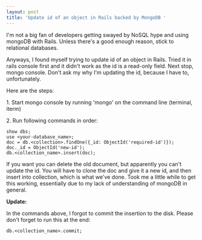 ```yaml
---
layout: post
title: 'Update id of an object in Rails backed by MongoDB '
---
```


I'm not a big fan of developers getting swayed by NoSQL hype and using mongoDB with Rails. Unless there's a good enough reason, stick to relational databases.

Anyways, I found myself trying to update id of an object in Rails. Tried it in rails console first and it didn't work as the id is a read-only field. Next stop, mongo console. Don't ask my why I'm updating the id, because I have to, unfortunately.

Here are the steps:

1\. Start mongo console by running 'mongo' on the command line (terminal, iterm)

2\. Run following commands in order:

 ```
 show dbs;
 use <your-database_name>;
 doc = db.<collection>.findOne({_id: ObjectId('required-id')});
 doc._id = ObjectId('new-id');
 db.<collection_name>.insert(doc);
 ```

 If you want you can delete the old document, but apparently you can't update the id. You will have to clone the doc and give it a new id, and then insert into collection, which is what we've done.
Took me a little while to get this working, essentially due to my lack of understanding of mongoDB in general.

**Update:**

In the commands above, I forgot to commit the insertion to the disk. Please don't forget to run this at the end:

```
db.<collection_name>.commit;
```
